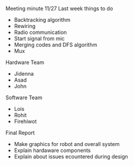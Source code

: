 Meeting minute 11/27
Last week things to do
  * Backtracking algorithm
  * Rewiring
  * Radio communication
  * Start signal from mic
  * Merging codes and DFS algorithm
  * Mux
  
 Hardware Team
 * Jidenna
 * Asad
 * John
 
 Software Team
 * Lois 
 * Rohit
 * Firehiwot
 
 Final Report
 * Make graphics for robot and overall system
 * Explain hardaware components
 * Explain about issues ecountered during design
 

